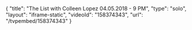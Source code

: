 {
    "title": "The List with Colleen Lopez 04.05.2018 - 9 PM",
    "type": "solo",
    "layout": "iframe-static",
    "videoId": "158374343",
    "url": "\/tvpembed\/158374343"
}